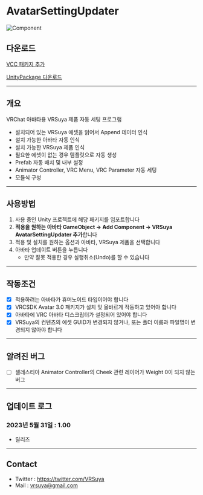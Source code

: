 # AvatarSettingUpdater

![Component](https://github.com/crestudio/AvatarSettingUpdater/blob/master/Image/VRSuya_AvatarSettingUpdate.jpg?raw=true)

## 다운로드

[VCC 패키지 추가](https://crestudio.notion.site/Avatar-Setting-Updater-628ff7f0bd2640a29e56cade96104f71)

[UnityPackage 다운로드](https://github.com/crestudio/AvatarSettingUpdater/releases)

---

## 개요

VRChat 아바타용 VRSuya 제품 자동 세팅 프로그램

- 설치되어 있는 VRSuya 에셋을 읽어서 Append 데이터 인식
- 설치 가능한 아바타 자동 인식
- 설치 가능한 VRSuya 제품 인식
- 필요한 에셋이 없는 경우 템플릿으로 자동 생성
- Prefab 자동 배치 및 내부 설정
- Animator Controller, VRC Menu, VRC Parameter 자동 세팅
- 모듈식 구성

---

## 사용방법

1. 사용 중인 Unity 프로젝트에 해당 패키지를 임포트합니다
1. **적용을 원하는 아바타 GameObject → Add Component → VRSuya AvatarSettingUpdater 추가**합니다
1. 적용 및 설치를 원하는 옵션과 아바타, VRSuya 제품을 선택합니다
1. 아바타 업데이트 버튼을 누릅니다
   - 만약 잘못 적용한 경우 실행취소(Undo)를 할 수 있습니다

---

## 작동조건

- [x] 적용하려는 아바타가 휴머노이드 타입이어야 합니다
- [x] VRCSDK Avatar 3.0 패키지가 설치 및 올바르게 작동하고 있어야 합니다
- [x] 아바타에 VRC 아바타 디스크립터가 설정되어 있어야 합니다
- [x] VRSuya의 컨텐츠의 에셋 GUID가 변경되지 않거나, 또는 폴더 이름과 파일명이 변경되지 않아야 합니다

---

## 알려진 버그

- [ ] 셀레스티아 Animator Controller의 Cheek 관련 레이어가 Weight 0이 되지 않는 버그

---

## 업데이트 로그

### 2023년 5월 31일 : 1.00

+ 릴리즈

---

## Contact

- Twitter : https://twitter.com/VRSuya
- Mail : vrsuya@gmail.com